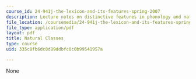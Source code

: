 ```yaml
---
course_id: 24-941j-the-lexicon-and-its-features-spring-2007
description: Lecture notes on distinctive features in phonology and natural classes.
file_location: /coursemedia/24-941j-the-lexicon-and-its-features-spring-2007/335c8fb6dc0d89ddbfc0c0b99541957a_lec4ds_natural.pdf
file_type: application/pdf
layout: pdf
title: Natural Classes
type: course
uid: 335c8fb6dc0d89ddbfc0c0b99541957a

---
```

None